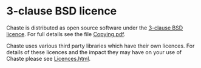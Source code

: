 # 3-clause BSD licence

Chaste is distributed as open source software under the [3-clause BSD licence](https://opensource.org/licenses/BSD-3-Clause).
For full details see the file [Copying.pdf](Copying.pdf).

Chaste uses various third party libraries which have their own licences. 
For details of these licences and the impact they may have on your use of 
Chaste please see [Licences.html](Licences.html).